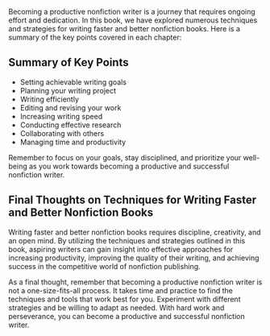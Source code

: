 
Becoming a productive nonfiction writer is a journey that requires ongoing effort and dedication. In this book, we have explored numerous techniques and strategies for writing faster and better nonfiction books. Here is a summary of the key points covered in each chapter:

Summary of Key Points
---------------------

* Setting achievable writing goals
* Planning your writing project
* Writing efficiently
* Editing and revising your work
* Increasing writing speed
* Conducting effective research
* Collaborating with others
* Managing time and productivity

Remember to focus on your goals, stay disciplined, and prioritize your well-being as you work towards becoming a productive and successful nonfiction writer.

Final Thoughts on Techniques for Writing Faster and Better Nonfiction Books
---------------------------------------------------------------------------

Writing faster and better nonfiction books requires discipline, creativity, and an open mind. By utilizing the techniques and strategies outlined in this book, aspiring writers can gain insight into effective approaches for increasing productivity, improving the quality of their writing, and achieving success in the competitive world of nonfiction publishing.

As a final thought, remember that becoming a productive nonfiction writer is not a one-size-fits-all process. It takes time and practice to find the techniques and tools that work best for you. Experiment with different strategies and be willing to adapt as needed. With hard work and perseverance, you can become a productive and successful nonfiction writer.